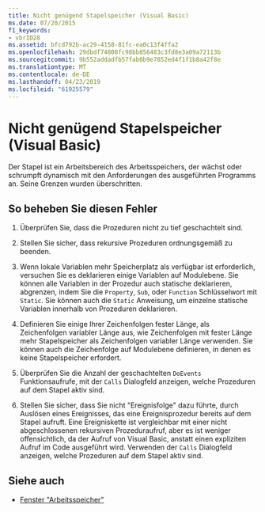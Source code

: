 ```yaml
---
title: Nicht genügend Stapelspeicher (Visual Basic)
ms.date: 07/20/2015
f1_keywords:
- vbrID28
ms.assetid: bfcd792b-ac29-4158-81fc-ea0c13f4ffa2
ms.openlocfilehash: 29dbdf74808fc98bb856483c3fd8e3a09a72113b
ms.sourcegitcommit: 9b552addadfb57fab0b9e7852ed4f1f1b8a42f8e
ms.translationtype: MT
ms.contentlocale: de-DE
ms.lasthandoff: 04/23/2019
ms.locfileid: "61925579"
---
```

# <a name="out-of-stack-space-visual-basic"></a>Nicht genügend Stapelspeicher (Visual Basic)
Der Stapel ist ein Arbeitsbereich des Arbeitsspeichers, der wächst oder schrumpft dynamisch mit den Anforderungen des ausgeführten Programms an. Seine Grenzen wurden überschritten.  
  
## <a name="to-correct-this-error"></a>So beheben Sie diesen Fehler  
  
1. Überprüfen Sie, dass die Prozeduren nicht zu tief geschachtelt sind.  
  
2. Stellen Sie sicher, dass rekursive Prozeduren ordnungsgemäß zu beenden.  
  
3. Wenn lokale Variablen mehr Speicherplatz als verfügbar ist erforderlich, versuchen Sie es deklarieren einige Variablen auf Modulebene. Sie können alle Variablen in der Prozedur auch statische deklarieren, abgrenzen, indem Sie die `Property`, `Sub`, oder `Function` Schlüsselwort mit `Static`. Sie können auch die `Static` Anweisung, um einzelne statische Variablen innerhalb von Prozeduren deklarieren.  
  
4. Definieren Sie einige Ihrer Zeichenfolgen fester Länge, als Zeichenfolgen variabler Länge aus, wie Zeichenfolgen mit fester Länge mehr Stapelspeicher als Zeichenfolgen variabler Länge verwenden. Sie können auch die Zeichenfolge auf Modulebene definieren, in denen es keine Stapelspeicher erfordert.  
  
5. Überprüfen Sie die Anzahl der geschachtelten `DoEvents` Funktionsaufrufe, mit der `Calls` Dialogfeld anzeigen, welche Prozeduren auf dem Stapel aktiv sind.  
  
6. Stellen Sie sicher, dass Sie nicht "Ereignisfolge" dazu führte, durch Auslösen eines Ereignisses, das eine Ereignisprozedur bereits auf dem Stapel aufruft. Eine Ereigniskette ist vergleichbar mit einer nicht abgeschlossenen rekursiven Prozeduraufruf, aber es ist weniger offensichtlich, da der Aufruf von Visual Basic, anstatt einen expliziten Aufruf im Code ausgeführt wird. Verwenden der `Calls` Dialogfeld anzeigen, welche Prozeduren auf dem Stapel aktiv sind.  
  
## <a name="see-also"></a>Siehe auch

- [Fenster "Arbeitsspeicher"](/visualstudio/debugger/memory-windows)
